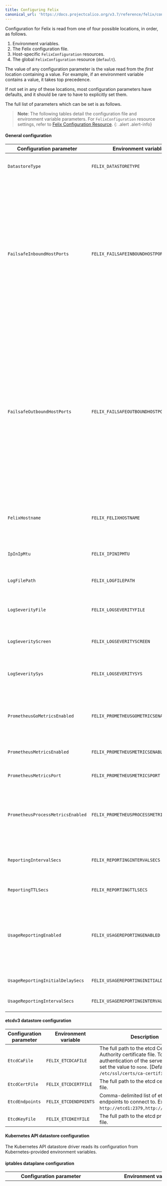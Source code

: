```yaml
---
title: Configuring Felix
canonical_url: 'https://docs.projectcalico.org/v3.7/reference/felix/configuration'
---
```


Configuration for Felix is read from one of four possible locations, in
order, as follows.

1.  Environment variables.
2.  The Felix configuration file.
3.  Host-specific `FelixConfiguration` resources.
4.  The global `FelixConfiguration` resource (`default`).

The value of any configuration parameter is the value read from the
*first* location containing a value. For example, if an environment variable
contains a value, it takes top precedence.

If not set in any of these locations, most configuration parameters have
defaults, and it should be rare to have to explicitly set them.

The full list of parameters which can be set is as follows.

> **Note**: The following tables detail the configuration file and
> environment variable parameters. For `FelixConfiguration` resource settings,
> refer to [Felix Configuration Resource](../calicoctl/resources/felixconfig).
{: .alert .alert-info}

#### General configuration

| Configuration parameter           | Environment variable                    | Description  | Schema |
| --------------------------------- | --------------------------------------- | -------------| ------ |
| `DatastoreType`                   | `FELIX_DATASTORETYPE`                   | The datastore that Felix should read endpoints and policy information from. [Default: `etcdv3`] | `etcdv3`, `kubernetes`|
| `FailsafeInboundHostPorts`        | `FELIX_FAILSAFEINBOUNDHOSTPORTS`        | Comma-delimited list of UDP/TCP ports that Felix will allow incoming traffic to host endpoints on irrespective of the security policy. This is useful to avoid accidently cutting off a host with incorrect configuration. Each port should be specified as `tcp:<port-number>` or `udp:<port-number>`. For backwards compatibility, if the protocol is not specified, it defaults to "tcp". To disable all inbound host ports, use the value `none`. The default value allows ssh access, DHCP, BGP and etcd. [Default: `tcp:22, udp:68, tcp:179, tcp:2379, tcp:2380, tcp:6666, tcp:6667`] | string |
| `FailsafeOutboundHostPorts`       | `FELIX_FAILSAFEOUTBOUNDHOSTPORTS`       | Comma-delimited list of UDP/TCP ports that Felix will allow outgoing traffic from host endpoints to irrespective of the security policy. This is useful to avoid accidently cutting off a host with incorrect configuration. Each port should be specified as `tcp:<port-number>` or `udp:<port-number>`.  For backwards compatibility, if the protocol is not specified, it defaults to "tcp". To disable all outbound host ports, use the value `none`. The default value opens etcd's standard ports to ensure that Felix does not get cut off from etcd as well as allowing DHCP, DNS, BGP. [Default: `udp:53, udp:67, tcp:179, tcp:2379, tcp:2380, tcp:6666, tcp:6667`]  | string |
| `FelixHostname`                   | `FELIX_FELIXHOSTNAME`                   | The hostname Felix reports to the plugin. Should be used if the hostname Felix autodetects is incorrect or does not match what the plugin will expect. [Default: `socket.gethostname()`] | string |
| `IpInIpMtu`                       | `FELIX_IPINIPMTU`                       | The MTU to set on the tunnel device. See [Configuring MTU]({{site.baseurl}}/{{page.version}}/usage/configuration/mtu) [Default: `1440`] | int |
| `LogFilePath`                     | `FELIX_LOGFILEPATH`                     | The full path to the Felix log. Set to `none` to disable file logging. [Default: `/var/log/calico/felix.log`] | string |
| `LogSeverityFile`                 | `FELIX_LOGSEVERITYFILE`                 | The log severity above which logs are sent to the log file. [Default: `Info`] | `Debug`, `Info`, `Warning`, `Error`, `Fatal` |
| `LogSeverityScreen`               | `FELIX_LOGSEVERITYSCREEN`               | The log severity above which logs are sent to the stdout. [Default: `Info`] | `Debug`, `Info`, `Warning`, `Error`, `Fatal` |
| `LogSeveritySys`                  | `FELIX_LOGSEVERITYSYS`                  | The log severity above which logs are sent to the syslog. Set to `""` for no logging to syslog. [Default: `Info`] | `Debug`, `Info`, `Warning`, `Error`, `Fatal` |
| `PrometheusGoMetricsEnabled`      | `FELIX_PROMETHEUSGOMETRICSENABLED`      | Set to `false` to disable Go runtime metrics collection, which the Prometheus client does by default. This reduces the number of metrics reported, reducing Prometheus load. [Default: `true`]  | boolean |
| `PrometheusMetricsEnabled`        | `FELIX_PROMETHEUSMETRICSENABLED`        | Set to `true` to enable the Prometheus metrics server in Felix. [Default: `false`] | boolean |
| `PrometheusMetricsPort`           | `FELIX_PROMETHEUSMETRICSPORT`           | Experimental: TCP port that the Prometheus metrics server should bind to. [Default: `9091`] | int |
| `PrometheusProcessMetricsEnabled` | `FELIX_PROMETHEUSPROCESSMETRICSENABLED` | Set to `false` to disable process metrics collection, which the Prometheus client does by default. This reduces the number of metrics reported, reducing Prometheus load. [Default: `true`] | boolean |
| `ReportingIntervalSecs`           | `FELIX_REPORTINGINTERVALSECS`           | Interval at which Felix reports its status into the datastore or `0` to disable. Must be non-zero in OpenStack deployments. [Default: `30`] | int |
| `ReportingTTLSecs`                | `FELIX_REPORTINGTTLSECS`                | Time-to-live setting for process-wide status reports. [Default: `90`] | int |
| `UsageReportingEnabled`           | `FELIX_USAGEREPORTINGENABLED`           | Reports anonymous {{site.prodname}} version number and cluster size to projectcalico.org. Logs warnings returned by the usage server. For example, if a significant security vulnerability has been discovered in the version of {{site.prodname}} being used. [Default: `true`] | boolean |
| `UsageReportingInitialDelaySecs`  | `FELIX_USAGEREPORTINGINITIALDELAYSECS`  | Minimum delay before first usage report, in seconds. [Default: `300`] | int |
| `UsageReportingIntervalSecs`      | `FELIX_USAGEREPORTINGINTERVALSECS`      | Interval at which to make usage reports, in seconds. [Default: `86400`] | int |


#### etcdv3 datastore configuration

| Configuration parameter | Environment variable  | Description | Schema |
| ----------------------- | --------------------- | ----------- | ------ |
| `EtcdCaFile`            | `FELIX_ETCDCAFILE`    | The full path to the etcd Certificate Authority certificate file. To disable authentication of the server by Felix, set the value to `none`. [Default: `/etc/ssl/certs/ca-certificates.crt`] | string |
| `EtcdCertFile`          | `FELIX_ETCDCERTFILE`  | The full path to the etcd certificate file. | string |
| `EtcdEndpoints`         | `FELIX_ETCDENDPOINTS` | Comma-delimited list of etcd endpoints to connect to. Example: `http://etcd1:2379,http://etcd2:2379`. | `<scheme>://<ip-or-fqdn>:<port>` |
| `EtcdKeyFile`           | `FELIX_ETCDKEYFILE`   | The full path to the etcd private key file. | string |


#### Kubernetes API datastore configuration

The Kubernetes API datastore driver reads its configuration from Kubernetes-provided environment variables.

#### iptables dataplane configuration

| Configuration parameter              | Environment variable                       | Description | Schema |
| ------------------------------------ | ------------------------------------------ | ----------- | ------ |
| `ChainInsertMode`                    | `FELIX_CHAININSERTMODE`                    | Controls whether Felix hooks the kernel's top-level iptables chains by inserting a rule at the top of the chain or by appending a rule at the bottom.  `Insert` is the safe default since it prevents {{site.prodname}}'s rules from being bypassed.  If you switch to `Append` mode, be sure that the other rules in the chains signal acceptance by falling through to the {{site.prodname}} rules, otherwise the {{site.prodname}} policy will be bypassed. [Default: `Insert`]  | `Insert`, `Append` |
| `DefaultEndpointToHostAction`        | `FELIX_DEFAULTENDPOINTTOHOSTACTION`        | This parameter controls what happens to traffic that goes from a workload endpoint to the host itself (after the traffic hits the endpoint egress policy). By default {{site.prodname}} blocks traffic from workload endpoints to the host itself with an iptables `Drop` action. If you want to allow some or all traffic from endpoint to host, set this parameter to `Return` or `Accept`.  Use `Return` if you have your own rules in the iptables "INPUT" chain; {{site.prodname}} will insert its rules at the top of that chain, then `Return` packets to the "INPUT" chain once it has completed processing workload endpoint egress policy. Use `Accept` to unconditionally accept packets from workloads after processing workload endpoint egress policy. [Default: `Drop`] | `Drop`, `Return`, `Accept` |
| `IgnoreLooseRPF`                     | `FELIX_IGNORELOOSERPF`                     | Set to `true` to allow Felix to run on systems with loose reverse path forwarding (RPF). **Warning**: {{site.prodname}} relies on "strict" RPF checking being enabled to prevent workloads, such as VMs and privileged containers, from spoofing their IP addresses and impersonating other workloads (or hosts). Only enable this flag if you need to run with "loose" RPF and you either trust your workloads or have another mechanism in place to prevent spoofing. | `true`,`false` |
| `InterfaceExclude`                   | `FELIX_INTERFACEEXCLUDE`                   | A comma-separated list of interface names that should be excluded when Felix is resolving host endpoints. The default value ensures that Felix ignores Kubernetes' internal `kube-ipvs0` device. [Default: `kube-ipvs0`] | string |
| `IpInIpEnabled`                      | `FELIX_IPINIPENABLED`                      | Whether Felix should configure an IPinIP interface on the host. Set automatically to `true` by `{{site.nodecontainer}}` or `calicoctl` when you create an IPIP-enabled pool. [Default: `false`] | boolean |
| `IpsetsRefreshIntervalSecs`          | `FELIX_IPSETSREFRESHINTERVAL`              | Period, in seconds, at which Felix re-checks the IP sets in the dataplane to ensure that no other process has accidentally broken {{site.prodname}}'s rules. Set to 0 to disable IP sets refresh.  Note: the default for this value is lower than the other refresh intervals as a workaround for a [Linux kernel bug](https://github.com/projectcalico/felix/issues/1347) that was fixed in kernel version 4.11. If you are using v4.11 or greater you may want to set this to, a higher value to reduce Felix CPU usage. [Default: `10`] | int |
| `IptablesFilterAllowAction`          | `FELIX_IPTABLESFILTERALLOWACTION`          | This parameter controls what happens to traffic that is allowed by a Felix policy chain in the iptables filter table (i.e., a normal policy chain). The default will immediately `Accept` the traffic. Use `Return` to send the traffic back up to the system chains for further processing. [Default: `Accept`]  | `Accept`, `Return` |
| `IptablesLockFilePath`               | `FELIX_IPTABLESLOCKFILEPATH`               | Location of the iptables lock file.  You may need to change this if the lock file is not in its standard location (for example if you have mapped it into Felix's container at a different path). [Default: `/run/xtables.lock`]  | string |
| `IptablesLockProbeIntervalMillis`    | `FELIX_IPTABLESLOCKPROBEINTERVALMILLIS`    | Time, in milliseconds, that Felix will wait between attempts to acquire the iptables lock if it is not available.  Lower values make Felix more responsive when the lock is contended, but use more CPU. [Default: `50`]  | int |
| `IptablesLockTimeoutSecs`            | `FELIX_IPTABLESLOCKTIMEOUTSECS`            | Time, in seconds, that Felix will wait for the iptables lock, or 0, to disable. To use this feature, Felix must share the iptables lock file with all other processes that also take the lock.  When running Felix inside a container, this requires the /run directory of the host to be mounted into the `{{site.nodecontainer}}` or `calico/felix` container. [Default: `0` disabled] | int |
| `IptablesMangleAllowAction`          | `FELIX_IPTABLESMANGLEALLOWACTION`          | This parameter controls what happens to traffic that is allowed by a Felix policy chain in the iptables mangle table (i.e., a pre-DNAT policy chain). The default will immediately `Accept` the traffic. Use `Return` to send the traffic back up to the system chains for further processing. [Default: `Accept`]  | `Accept`, `Return` |
| `IptablesMarkMask`                   | `FELIX_IPTABLESMARKMASK`                   | Mask that Felix selects its IPTables Mark bits from. Should be a 32 bit hexadecimal number with at least 8 bits set, none of which clash with any other mark bits in use on the system.  When using {{site.prodname}} with Kubernetes' `kube-proxy` in IPVS mode, [we recommend allowing at least 16 bits](#ipvs-bits). [Default: `0xffff0000`] | netmask |
| `IptablesPostWriteCheckIntervalSecs` | `FELIX_IPTABLESPOSTWRITECHECKINTERVALSECS` | Period, in seconds, after Felix has done a write to the dataplane that it schedules an extra read back in order to check the write was not clobbered by another process.  This should only occur if another application on the system doesn't respect the iptables lock. [Default: `1`] | int |
| `IptablesRefreshInterval`            | `FELIX_IPTABLESREFRESHINTERVAL`            | Period, in seconds, at which Felix re-checks all iptables state to ensure that no other process has accidentally broken {{site.prodname}}'s rules. Set to 0 to disable iptables refresh. [Default: `90`] | int |
| `LogPrefix`                          | `FELIX_LOGPREFIX`                          | The log prefix that Felix uses when rendering LOG rules. [Default: `calico-packet`] | string |
| `MaxIpsetSize`                       | `FELIX_MAXIPSETSIZE`                       | Maximum size for the ipsets used by Felix to implement tags. Should be set to a number that is greater than the maximum number of IP addresses that are ever expected in a tag. [Default: `1048576`] | int |
| `NetlinkTimeoutSecs`                 | `FELIX_NETLINKTIMEOUTSECS`                 | Time, in seconds, that Felix will wait for netlink (i.e. routing table list/update) operations to complete before giving up and retrying. [Default: `10`] | float |
| `RouteRefreshIntervalSecs`           | `FELIX_ROUTEREFRESHINTERVAL`               | Period, in seconds, at which Felix re-checks the routes in the dataplane to ensure that no other process has accidentally broken {{site.prodname}}'s rules. Set to 0 to disable route refresh. [Default: `90`] | int |

#### Kubernetes-specific configuration

| Configuration parameter | Environment variable       | Description  | Schema |
| ------------------------|----------------------------| ------------ | ------ |
| `KubeNodePortRanges`    | `FELIX_KUBENODEPORTRANGES` | A list of port ranges that Felix should treat as Kubernetes node ports.  Only when `kube-proxy` is configured to use IPVS mode:  Felix assumes that traffic arriving at the host one one of these ports will ultimately be forwarded instead of being terminated by a host process.  [Default: `30000:32767`] <a id="ipvs-portranges"></a>  | Comma-delimited list of `<min>:<max>` port ranges or single ports. |


> **Note**: <a id="ipvs-bits"></a> When using {{site.prodname}} with Kubernetes' `kube-proxy` in IPVS mode, {{site.prodname}} uses additional iptables mark bits to store an ID for each local {{site.prodname}} endpoint.
> For example, the default `IptablesMarkMask` value, `0xffff0000` gives {{site.prodname}} 16 bits, up to 6 of which are used for internal purposes, leaving 10 bits for endpoint IDs.
> 10 bits is enough for 1024 different values and {{site.prodname}} uses 2 of those for internal purposes, leaving enough for 1022 endpoints on the host.
{: .alert .alert-info}


#### OpenStack-specific configuration

| Configuration parameter | Environment variable | Description  | Schema |
| ------------------------|--------------------- | ------------ | ------ |
| `MetadataAddr`          | `FELIX_METADATAADDR` | The IP address or domain name of the server that can answer VM queries for cloud-init metadata. In OpenStack, this corresponds to the machine running nova-api (or in Ubuntu, nova-api-metadata). A value of `none`  (case insensitive) means that Felix should not set up any NAT rule for the metadata path. [Default: `127.0.0.1`]  | `<IPv4-address>`, `<hostname>`, `none` |
| `MetadataPort`          | `FELIX_METADATAPORT` | The port of the metadata server. This, combined with global.MetadataAddr (if not 'None'), is used to set up a NAT rule, from 169.254.169.254:80 to MetadataAddr:MetadataPort. In most cases this should not need to be changed [Default: `8775`].  | int |

#### Bare metal specific configuration

| Configuration parameter | Environment variable    | Description | Schema |
| ----------------------- | ----------------------- | ----------- | ------ |
| `InterfacePrefix`       | `FELIX_INTERFACEPREFIX` | The interface name prefix that identifies workload endpoints and so distinguishes them from host endpoint interfaces. Accepts more than one interface name prefix in comma-delimited format, e.g., `tap,cali`. Note: in environments other than bare metal, the orchestrators configure this appropriately.  For example our Kubernetes and Docker integrations set the `cali` value, and our OpenStack integration sets the `tap` value. [Default: `cali`] | string |

Environment variables
---------------------

The highest priority of configuration is that read from environment
variables. To set a configuration parameter via an environment variable,
set the environment variable formed by taking `FELIX_` and appending the
uppercase form of the variable name. For example, to set the etcd
address, set the environment variable `FELIX_ETCDADDR`. Other examples
include `FELIX_ETCDSCHEME`, `FELIX_ETCDKEYFILE`, `FELIX_ETCDCERTFILE`,
`FELIX_ETCDCAFILE`, `FELIX_FELIXHOSTNAME`, `FELIX_LOGFILEPATH` and
`FELIX_METADATAADDR`.

### Configuration file

On startup, Felix reads an ini-style configuration file. The path to
this file defaults to `/etc/calico/felix.cfg` but can be overridden
using the `-c` or `--config-file` options on the command line. If the
file exists, then it is read (ignoring section names) and all parameters
are set from it.

In OpenStack, we recommend putting all configuration into configuration
files, since the etcd database is transient (and may be recreated by the
OpenStack plugin in certain error cases). However, in a Docker
environment the use of environment variables or etcd is often more
convenient.

### Datastore

Felix also reads configuration parameters from the datastore.  It supports
a global setting and a per-host override.

```
# Get the current felixconfig settings
$ calicoctl get felixconfig default -o yaml --export > felix.yaml

# Modify logFilePath to your intended path, e.g. "/tmp/felix.log"
#   Global change: set name to "default"
#   Node-specific change: set name to the node name, e.g. "{{site.prodname}}-Node-1"
$ vim felix.yaml

# Replace the current felixconfig settings
$ calicoctl replace -f felix.yaml
```

For more information, see [Felix Configuration Resource](../calicoctl/resources/felixconfig).

